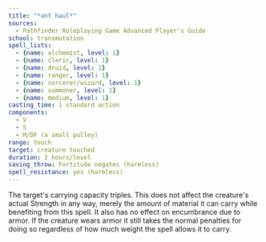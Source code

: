 ```yaml
---
title: "*ant haul*"
sources:
  - Pathfinder Roleplaying Game Advanced Player's Guide
school: transmutation
spell_lists:
  - {name: alchemist, level: 1}
  - {name: cleric, level: 1}
  - {name: druid, level: 1}
  - {name: ranger, level: 1}
  - {name: sorcerer/wizard, level: 1}
  - {name: summoner, level: 1}
  - {name: medium, level: 1}
casting_time: 1 standard action
components:
  - V
  - S
  - M/DF (a small pulley)
range: touch
target: creature touched
duration: 2 hours/level
saving_throw: Fortitude negates (harmless)
spell_resistance: yes (harmless)
---
```


The target's carrying capacity triples. This does not affect the creature's actual Strength in any way, merely the amount of material it can carry while benefiting from this spell. It also has no effect on encumbrance due to armor. If the creature wears armor it still takes the normal penalties for doing so regardless of how much weight the spell allows it to carry.

